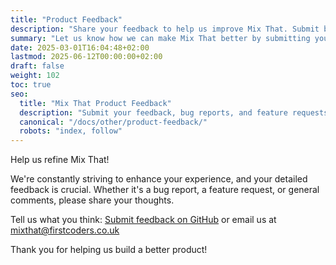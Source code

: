 ```yaml
---
title: "Product Feedback"
description: "Share your feedback to help us improve Mix That. Submit bug reports, feature requests, or general comments."
summary: "Let us know how we can make Mix That better by submitting your feedback."
date: 2025-03-01T16:04:48+02:00
lastmod: 2025-06-12T00:00:00+02:00
draft: false
weight: 102
toc: true
seo:
  title: "Mix That Product Feedback"
  description: "Submit your feedback, bug reports, and feature requests to help us improve Mix That."
  canonical: "/docs/other/product-feedback/"
  robots: "index, follow"
---
```


Help us refine Mix That!

We're constantly striving to enhance your experience, and your detailed feedback is crucial. Whether it's a bug report, a feature request, or general comments, please share your thoughts.

Tell us what you think: [Submit feedback on GitHub](https://github.com/firstcoders/mixthat) or email us at <a href="mailto:mixthat@firstcoders.co.uk">mixthat@firstcoders.co.uk</a>

Thank you for helping us build a better product!

